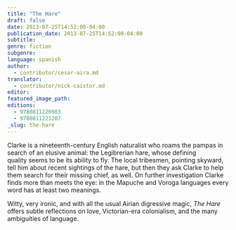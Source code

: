 ```yaml
---
title: "The Hare"
draft: false
date: 2013-07-25T14:52:00-04:00
publication_date: 2013-07-25T14:52:00-04:00
subtitle:
genre: fiction
subgenre:
language: spanish
author:
  - contributor/cesar-aira.md
translator:
  - contributor/nick-caistor.md
editor:
featured_image_path:
editions:
  - 9780811220903
  - 9780811221207
_slug: the-hare
---
```


Clarke is a nineteenth-century English naturalist who roams the pampas in search of an elusive animal: the Legibrerian hare, whose defining quality seems to be its ability to fly. The local tribesmen, pointing skyward, tell him about recent sightings of the hare, but then they ask Clarke to help them search for their missing chief, as well. On further investigation Clarke finds more than meets the eye: in the Mapuche and Voroga languages every word has at least two meanings.

Witty, very ironic, and with all the usual Airian digressive magic, _The Hare_ offers subtle reflections on love, Victorian-era colonialism, and the many ambiguities of language.

